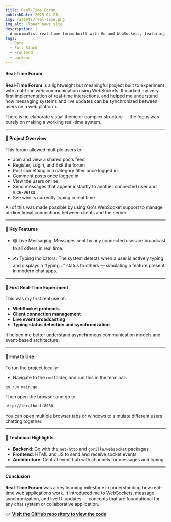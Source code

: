 ```yaml
---
title: Real-Time Forum
publishDate: 2025-04-23
img: /assets/real-time.png
img_alt: Cloner news site
description: |
  A minimalist real-time forum built with Go and WebSockets, featuring live messaging, typing indicators, and user-to-user interaction.
tags:
  - Data
  - Full Stack
  - Frontend
  - backend
---
```


#### Real-Time Forum 

**Real-Time Forum** is a lightweight but meaningful project built to experiment with real-time web communication using WebSockets. It marked my very first implementation of real-time interactions, and helped me understand how messaging systems and live updates can be synchronized between users on a web platform.

There is no elaborate visual theme or complex structure — the focus was purely on making a working real-time system.

---

#### 🧠 Project Overview

This forum allowed multiple users to:

- Join and view a shared posts feed
- Register, Login, and Exit the forum
- Post something in a category filter once logged in
- Comment posts once logged in
- View the users online
- Send messages that appear instantly to another connected user and vice-versa
- See who is currently typing in real time

All of this was made possible by using Go's WebSocket support to manage bi-directional connections between clients and the server.

---

#### 💬 Key Features

- 🟢 Live Messaging: Messages sent by any connected user are broadcast to all others in real time.

- ✍️ Typing Indicators: The system detects when a user is actively typing and displays a “typing...” status to others — simulating a feature present in modern chat apps.

---

#### 🧪 First Real-Time Experiment

This was my first real use of:

- **WebSocket protocols**
- **Client connection management**
- **Live event broadcasting**
- **Typing status detection and synchronization**

It helped me better understand asynchronous communication models and event-based architecture.

---

#### 🚀 How to Use

To run the project locally:

- Navigate to the `cmd` folder, and run this in the terminal :

```bash
go run main.go
```

Then open the browser and go to:

```bash
http://localhost:8080
```

You can open multiple browser tabs or windows to simulate different users chatting together.

---

#### 🔧 Technical Highlights

- **Backend**: Go with the `net/http` and `gorilla/websocket` packages
- **Frontend**: HTML and JS to send and receive socket events
- **Architecture**: Central event hub with channels for messages and typing

---

#### Conclusion

**Real-Time Forum** was a key learning milestone in understanding how real-time web applications work. It introduced me to WebSockets, message synchronization, and live UI updates — concepts that are foundational for any chat system or collaborative application.

👉 **[Visit the GitHub repository to view the code](https://github.com/ToniKorhonen/real-time-forum)**